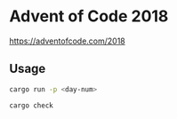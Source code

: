 # Advent of Code 2018

https://adventofcode.com/2018


## Usage

```sh
cargo run -p <day-num>

cargo check
```
